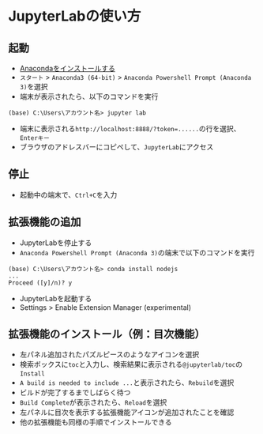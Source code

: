 # JupyterLabの使い方

## 起動

- [Anacondaをインストールする](pc-anaconda.md)
- `スタート` > `Anaconda3 (64-bit)` > `Anaconda Powershell Prompt (Anaconda 3)`を選択
- 端末が表示されたら、以下のコマンドを実行

```
(base) C:\Users\アカウント名> jupyter lab
```

- 端末に表示される`http://localhost:8888/?token=......`の行を選択、`Enterキー`
- ブラウザのアドレスバーにコピペして、`JupyterLab`にアクセス

## 停止

- 起動中の端末で、`Ctrl+C`を入力

## 拡張機能の追加

- JupyterLabを停止する
- `Anaconda Powershell Prompt (Anaconda 3)`の端末で以下のコマンドを実行

```
(base) C:\Users\アカウント名> conda install nodejs
...
Proceed ([y]/n)? y
```
- JupyterLabを起動する
- Settings > Enable Extension Manager (experimental)

## 拡張機能のインストール（例：目次機能）

- 左パネル追加されたパズルピースのようなアイコンを選択
- 検索ボックスに`toc`と入力し、検索結果に表示される`@jupyterlab/toc`の`Install`
- `A build is needed to include ...`と表示されたら、`Rebuild`を選択
- ビルドが完了するまでしばらく待つ
- `Build Complete`が表示されたら、`Reload`を選択
- 左パネルに目次を表示する拡張機能アイコンが追加されたことを確認
- 他の拡張機能も同様の手順でインストールできる
